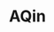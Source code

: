 ---
layout: home

title: AQin
titleTemplate: 一个GISer记笔记的地方

hero:
  name: AQin
  text: 朕的江山
  tagline: 一个GISer的杂七杂八
  image:
    src: /img/hua7.png
    alt: aqin
  actions:
    - theme: brand
      text: 开始
      link: /guide/
    - theme: alt
      text: 在 Gitee 上查看
      link: https://gitee.com/aqin1012

features:
  - icon: 📦
    title: GIS基础
    details: 基础概念
  - icon: 🛠️
    title: 相关库
    details: GIS相关库的学习笔记📒
#   - icon: 💡
#     title: 按需引入
#     details: 直接支持按需引入无需配置任何插件。
---